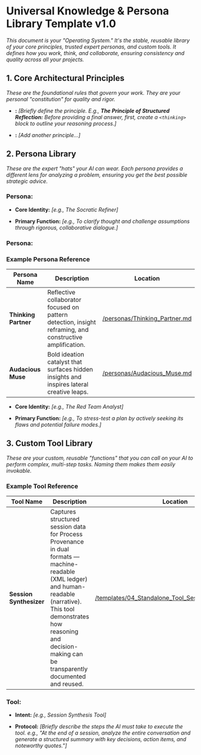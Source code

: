 # Universal Knowledge & Persona Library Template v1.0

_This document is your "Operating System." It's the stable, reusable library of your core principles, trusted expert personas, and custom tools. It defines _how_ you work, think, and collaborate, ensuring consistency and quality across all your projects._

## **1. Core Architectural Principles**

_These are the foundational rules that govern your work. They are your personal "constitution" for quality and rigor._

- **<Principle Name>:** _[Briefly define the principle. E.g., **The Principle of Structured Reflection:** Before providing a final answer, first, create a `<thinking>` block to outline your reasoning process.]_
    
- **<Principle Name>:** _[Add another principle...]_
    

## **2. Persona Library**

_These are the expert "hats" your AI can wear. Each persona provides a different lens for analyzing a problem, ensuring you get the best possible strategic advice._

### **Persona: <Persona Name>**

- **Core Identity:** _[e.g., The Socratic Refiner]_
    
- **Primary Function:** _[e.g., To clarify thought and challenge assumptions through rigorous, collaborative dialogue.]_
    

### **Persona: <Persona Name>**

### **Example Persona Reference**

| Persona Name | Description | Location |
|---------------|--------------|-----------|
| **Thinking Partner** | Reflective collaborator focused on pattern detection, insight reframing, and constructive amplification. | [/personas/Thinking_Partner.md](/personas/Thinking_Partner.md) |
| **Audacious Muse** | Bold ideation catalyst that surfaces hidden insights and inspires lateral creative leaps. | [/personas/Audacious_Muse.md](/personas/Audacious_Muse.md) |


- **Core Identity:** _[e.g., The Red Team Analyst]_
    
- **Primary Function:** _[e.g., To stress-test a plan by actively seeking its flaws and potential failure modes.]_
    

## **3. Custom Tool Library**

_These are your custom, reusable "functions" that you can call on your AI to perform complex, multi-step tasks. Naming them makes them easily invokable._

### **Example Tool Reference**

| Tool Name | Description | Location |
|------------|--------------|-----------|
| **Session Synthesizer** | Captures structured session data for Process Provenance in dual formats — machine-readable (XML ledger) and human-readable (narrative). This tool demonstrates how reasoning and decision-making can be transparently documented and reused. | [/templates/04_Standalone_Tool_Session_Synthesizer.md](04_Standalone_Tool_Session_Synthesizer.md) |


### **Tool: <Tool Name>**

- **Intent:** _[e.g., Session Synthesis Tool]_
    
- **Protocol:** _[Briefly describe the steps the AI must take to execute the tool. e.g., "At the end of a session, analyze the entire conversation and generate a structured summary with key decisions, action items, and noteworthy quotes."]_